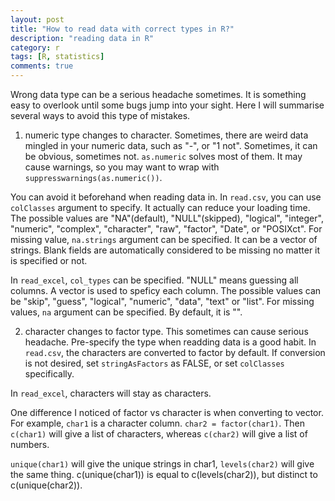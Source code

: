 ```yaml
---
layout: post
title: "How to read data with correct types in R?"
description: "reading data in R"
category: r
tags: [R, statistics]
comments: true
---
```


Wrong data type can be a serious headache sometimes. It is something easy to overlook until some bugs jump into your sight. Here I will summarise several ways to avoid this type of mistakes.
1. numeric type changes to character. 
Sometimes, there are weird data mingled in your numeric data, such as "-", or "1 not". Sometimes, it can be obvious, sometimes not. `as.numeric` solves most of them. It may cause warnings, so you may want to wrap with `suppresswarnings(as.numeric())`.

You can avoid it beforehand when reading data in. In `read.csv`, you can use `colClasses` argument to specify. It actually can reduce your loading time. The possible values are "NA"(default), "NULL"(skipped), "logical", "integer", "numeric", "complex", "character", "raw", "factor", "Date", or "POSIXct". For missing value, `na.strings` argument can be specified. It can be a vector of strings. Blank fields are automatically considered to be missing no matter it is specified or not.

In `read_excel`, `col_types` can be specified. "NULL" means guessing all columns. A vector is used to speficy each column. The possible values can be "skip", "guess", "logical", "numeric", "data", "text" or "list". For missing values, `na` argument can be specified. By default, it is "". 


2. character changes to factor type.
This sometimes can cause serious headache. Pre-specify the type when readding data is a good habit. 
In `read.csv`, the characters are converted to factor by default. If conversion is not desired, set `stringAsFactors` as FALSE, or set `colClasses` specifically.  

In `read_excel`, characters will stay as characters. 

One difference I noticed of factor vs character is when converting to vector. For example, `char1` is a character column. `char2 = factor(char1)`. Then `c(char1)` will give a list of characters, whereas `c(char2)` will give a list of numbers. 

`unique(char1)` will give the unique strings in char1, `levels(char2)` will give the same thing. c(unique(char1)) is equal to c(levels(char2)), but distinct to c(unique(char2)).
